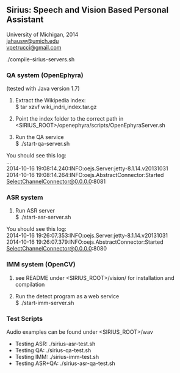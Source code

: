 ## Sirius: Speech and Vision Based Personal Assistant

University of Michigan, 2014  
jahausw@umich.edu  
vpetrucci@gmail.com  

./compile-sirius-servers.sh

### QA system (OpenEphyra)

(tested with Java version 1.7)

1) Extract the Wikipedia index:  
$ tar xzvf wiki_indri_index.tar.gz

2) Point the index folder to the correct path in <SIRIUS_ROOT>/openephyra/scripts/OpenEphyraServer.sh

3) Run the QA service  
$ ./start-qa-server.sh

You should see this log:  
...  
2014-10-16 19:08:14.240:INFO:oejs.Server:jetty-8.1.14.v20131031  
2014-10-16 19:08:14.264:INFO:oejs.AbstractConnector:Started SelectChannelConnector@0.0.0.0:8081  

### ASR system

1) Run ASR server  
$ ./start-asr-server.sh

You should see this log:  
2014-10-16 19:26:07.353:INFO:oejs.Server:jetty-8.1.14.v20131031  
2014-10-16 19:26:07.379:INFO:oejs.AbstractConnector:Started SelectChannelConnector@0.0.0.0:8080

### IMM system (OpenCV)

1) see README under <SIRIUS_ROOT>/vision/ for installation and compilation  

2) Run the detect program as a web service  
$ ./start-imm-server.sh

### Test Scripts

Audio examples can be found under <SIRIUS_ROOT>/wav

- Testing ASR: ./sirius-asr-test.sh
- Testing QA: ./sirius-qa-test.sh
- Testing IMM: ./sirius-imm-test.sh
- Testing ASR+QA: ./sirius-asr-qa-test.sh
